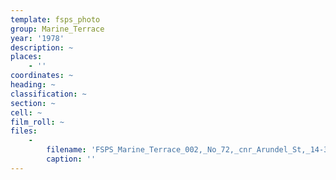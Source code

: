 ```yaml
---
template: fsps_photo
group: Marine_Terrace
year: '1978'
description: ~
places:
    - ''
coordinates: ~
heading: ~
classification: ~
section: ~
cell: ~
film_roll: ~
files:
    -
        filename: 'FSPS_Marine_Terrace_002,_No_72,_cnr_Arundel_St,_14-3-C,_1978.png'
        caption: ''
---
```

